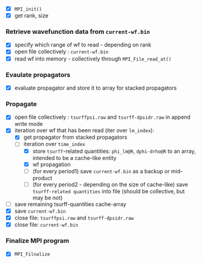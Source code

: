 - [x] `MPI_init()`
- [x] get rank, size

### Retrieve wavefunction data from `current-wf.bin` 

- [x] specify which range of wf to read - depending on rank
- [x] open file collectively : `current-wf.bin`
- [x] read wf into memory - collectively through `MPI_File_read_at()`

### Evaulate propagators

- [x] evaluate propagator and store it to array for stacked propagators

### Propagate

- [x] open file collectively : `tsurffpsi.raw` and `tsurff-dpsidr.raw` in append write mode
- [x] iteration over wf that has been read (iter over `lm_index`):
  - [x] get propagator from stacked propagators
  - [ ] iteration over `time_index`
    - [x] store `tsurff`-related quantities: `phi_lm@R`, `dphi-drho@R` to an array, intended to be a cache-like entity
    - [x] wf propagation
    - [ ] (for every period1) save `current-wf.bin` as a backup or mid-product
    - [ ] (for every period2 - depending on the size of cache-like) save `tsurff-related quantities` into file (should be collective, but may be not)
- [ ] save remaining tsurff-quantities cache-array
- [x] save `current-wf.bin`
- [x] close file: `tsurffpsi.raw` and `tsurff-dpsidr.raw` 
- [x] close file: `current-wf.bin`

### Finalize MPI program

- [x] `MPI_Filnalize`